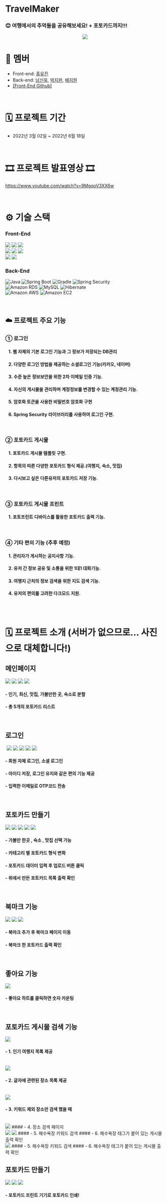 # TravelMaker

### 😊 여행에서의 추억들을 공유해보세요! + 포토카드까지!!!

<center><img src="https://user-images.githubusercontent.com/50544205/183279893-3d11481d-5ac7-4b20-8c9d-e7771aabac2b.png" width:"1200" height:"1000"/></center>

# 👥 멤버
- Front-end: [홍유진](https://github.com/yujinyny)
- Back-end: [남신욱](https://github.com/tlsdnr1135), [박지완](https://github.com/Parkjiwan2), [배지원](https://github.com/Bae-Ji-Won)
- [\[Front-End Github\]](https://github.com/travelmaker-sku/TM-Front)

  
<br />

# 🗓 프로젝트 기간
- 2022년 3월 02일 ~ 2022년 6월 18일

<br>

# 🎞 프로젝트 발표영상 🎞
https://www.youtube.com/watch?v=9MgqoV3XX6w

<br>
  
# ⚙️ 기술 스택
  
### Front-End

<div>
<img src="http://img.shields.io/badge/-JavaScript-F7DF1E?style=for-the-badge&logo=JavaScript&logoColor=white" />
<img src="https://img.shields.io/badge/React-20232A?style=for-the-badge&logo=react&logoColor=61DAFB" />
<img src="http://img.shields.io/badge/-HTML5-E34F26?style=for-the-badge&logo=HTML5&logoColor=white" />
</div>
<div>
<img src="https://img.shields.io/badge/Redux-764ABC?style=for-the-badge&logo=Redux&logoColor=white">
<img src="https://img.shields.io/badge/Typescript-3178C6?style=for-the-badge&logo=Typescript&logoColor=white">
<img src="http://img.shields.io/badge/-CSS3-1572B6?style=for-the-badge&logo=CSS3&logoColor=white" />
</div>
<div>
<img src="http://img.shields.io/badge/-Amazon AWS-232F3E?style=for-the-badge&logo=Amazon AWS&logoColor=white" />
<img src="http://img.shields.io/badge/-Amazon EC2-FF4F8B?style=for-the-badge&logo=Amazon EC2&logoColor=white" />
</div>  



### Back-End

<div>
  <img alt="Java" src ="https://img.shields.io/badge/Java-007396.svg?&style=for-the-badge&logo=Java&logoColor=white"/>
  <img alt="Spring Boot" src ="https://img.shields.io/badge/Spring Boot-6DB33F.svg?&style=for-the-badge&logo=Spring Boot&logoColor=white"/>
  <img alt="Gradle" src ="https://img.shields.io/badge/Gradle-02303A.svg?&style=for-the-badge&logo=Gradle&logoColor=white"/>
  <img alt="Spring Security" src ="https://img.shields.io/badge/Spring Security-6DB33F.svg?&style=for-the-badge&logo=Spring Security&logoColor=white"/>
</div>
<div>
  <img alt="Amazon RDS" src="https://img.shields.io/badge/Amazon RDS-527FFF?style=for-the-badge&logo=Amazon RDS&logoColor=white"/>
  <img alt="MySQL" src ="https://img.shields.io/badge/MySQL-4479A1.svg?&style=for-the-badge&logo=MySQL&logoColor=white"/>
  <img alt="Hibernate" src ="https://img.shields.io/badge/Hibernate-59666C.svg?&style=for-the-badge&logo=Hibernate&logoColor=white"/>
</div>
<div>
  <img alt="Amazon AWS" src="https://img.shields.io/badge/Amazon AWS-232F3E?style=for-the-badge&logo=Amazon AWS&logoColor=white"/>
  <img alt="Amazon EC2" src="https://img.shields.io/badge/Amazon EC2-FF4F8B?style=for-the-badge&logo=Amazon EC2&logoColor=white"/>
</div>

<br />
<br />  

## ☁️ 프로젝트 주요 기능 

### ➀ 로그인
#### &nbsp;&nbsp; 1. 웹 자체의 기본 로그인 기능과 그 정보가 저장되는 DB관리  
#### &nbsp;&nbsp; 2. 다양한 로그인 방법을 제공하는 소셜로그인 기능(카카오, 네이버)  
#### &nbsp;&nbsp; 3. 수준 높은 정보보안을 위한 2차 이메일 인증 기능.  
#### &nbsp;&nbsp; 4. 자신의 게시물을 관리하며 계정정보를 변경할 수 있는 계정관리 기능.
#### &nbsp;&nbsp; 5. 암호화 토큰을 사용한 비밀번호 암호화 구현 
#### &nbsp;&nbsp; 6. Spring Security 라이브러리를 사용하여 로그인 구현.

<br />

### ➁ 포토카드 게시물
#### &nbsp;&nbsp; 1. 포토카드 게시물 템플릿 구현.
#### &nbsp;&nbsp; 2. 항목의 따른 다양한 포토카드 형식 제공.(여행지, 숙소, 맛집)
#### &nbsp;&nbsp; 3. 다시보고 싶은 다른유저의 포토카드 저장 기능.

<br />

### ➂ 포토카드 게시물 프린트
#### &nbsp;&nbsp; 1. 포토프린트 디바이스를 활용한 포토카드 출력 기능.

<br />

### ➃ 기타 편의 기능 (추후 예정)
#### &nbsp;&nbsp; 1. 관리자가 게시하는 공지사항 기능.
#### &nbsp;&nbsp; 2. 유저 간 정보 공유 및 소통을 위한 1대1 대화기능.
#### &nbsp;&nbsp; 3. 여행지 근처의 정보 검색을 위한 지도 검색 기능.
#### &nbsp;&nbsp; 4. 유저의 편의를 고려한 다크모드 지원.

<br />

<br />

# 🗓 프로젝트 소개 (서버가 없으므로... 사진으로 대체합니다!)

## 메인페이지
<img src="https://user-images.githubusercontent.com/50544205/183281240-af1dc310-9233-4683-9571-5caa2a000eaf.png"/>
<img src="https://user-images.githubusercontent.com/50544205/183281261-ff1355cc-6fa1-44d9-a7c5-1a3c5fe6d99e.png"/>
<img src="https://user-images.githubusercontent.com/50544205/183281281-15032017-05db-4b87-88f6-bce2047bcdfc.png"/>
<img src="https://user-images.githubusercontent.com/50544205/183281290-0788f514-c1de-4431-916c-5d8db8d607a2.png"/>

#### - 인기, 최신, 맛집, 가볼만한 곳, 숙소로 분할
#### - 총 5개의 포토카드 리스트

<br />


## 로그인
<img src=""/>
<img src="https://user-images.githubusercontent.com/50544205/183281420-22d95b01-e009-4ae1-88e2-47b8aa187594.png"/>
<img src="https://user-images.githubusercontent.com/50544205/183281657-41c41d47-f926-4eb5-9906-d8e6d4e7129a.png"/>
<img src="https://user-images.githubusercontent.com/50544205/183281439-ec2b7f87-0367-4b68-b8e4-60164417b408.png"/>
<img src="https://user-images.githubusercontent.com/50544205/183281449-c6bcc35c-5f40-4a33-b248-dc7d0a60e0b9.png"/>
<img src="https://user-images.githubusercontent.com/50544205/183281456-fdf58237-161b-431d-9d86-69cf3af7c179.png"/>

#### - 회원 자체 로그인, 소셜 로그인
#### - 아이디 저장, 로그인 유지와 같은 편의 기능 제공
#### - 입력한 이메일로 OTP코드 전송

<br />

## 포토카드 만들기
<img src="https://user-images.githubusercontent.com/50544205/183281605-5d81c56b-6adb-403f-8d07-49393d904e0c.png"/>
<img src="https://user-images.githubusercontent.com/50544205/183281607-561a9c30-fd2c-4a2f-a11b-3a875fecb571.png"/>
<img src="https://user-images.githubusercontent.com/50544205/183281610-82660765-7435-437c-97bc-fdaa39e21915.png"/>
<img src="https://user-images.githubusercontent.com/50544205/183281620-2ca73038-cdea-4eda-98c9-fcac76993f1d.png"/>
<img src="https://user-images.githubusercontent.com/50544205/183281626-d6f28696-850e-43be-ac9d-4404b7bd1e1d.png"/>

#### - 가볼만 한곳 , 숙소 , 맛집 선택 가능
#### - 카테고리 별 포토카드 형식 변화
#### - 포토카드 데이터 입력 후 업로드 버튼 클릭
#### - 위에서 만든 포토카드 목록 출력 확인

<br />

## 북마크 기능
<img src="https://user-images.githubusercontent.com/50544205/183281747-5b9a4ac0-a00e-4fdc-a66d-b604bf23232a.png"/>
<img src="https://user-images.githubusercontent.com/50544205/183281760-5013b242-5d2f-495f-8002-1fa5b4f08712.png"/>
<img src="https://user-images.githubusercontent.com/50544205/183281762-a33b4903-133f-4d2f-bf9c-fe20ead0780b.png"/>


#### - 북마크 추가 후 북마크 페이지 이동
#### - 북마크 한 포토카드 출력 확인


<br />

## 좋아요 기능
<img src="https://user-images.githubusercontent.com/50544205/183281797-14a056b2-25f9-448e-9a21-5a7670dd7f24.png"/>

#### - 좋아요 하트를 클릭하면 숫자 카운팅

<br />

## 포토카드 게시물 검색 기능
<img src="https://user-images.githubusercontent.com/50544205/183281906-82cc1306-b42e-4cfd-996b-8d3fd49a0756.png"/>

#### - 1. 인기 여행지 목록 제공

<br />

<img src="https://user-images.githubusercontent.com/50544205/183281924-e1fb0178-7ee2-464a-b41b-d7d0a197c29b.png"/>

#### - 2. 글자에 관련된 장소 목록 제공

<br />

<img src="https://user-images.githubusercontent.com/50544205/183281927-60f240a7-5b3f-43d4-8d65-359118aeca33.png"/>

#### - 3. 키워드 제외 장소만 검색 했을 때 
<br />

<img src="https://user-images.githubusercontent.com/50544205/183281989-829ebb82-f4fd-47d7-8689-e5cf01e841ab.png"/>
#### - 4. 장소 검색 페이지

<br />

<img src="https://user-images.githubusercontent.com/50544205/183282018-0523be8a-51c0-4b1e-bcc2-5528772e876f.png"/>
<img src="https://user-images.githubusercontent.com/50544205/183282020-e4381adf-0702-45e9-a167-fce57f1730ad.png"/>
#### - 5. 해수욕장 키워드 검색
#### - 6. 해수욕장 태그가 붙어 있는 게시물 출력 확인

<br />

<img src="https://user-images.githubusercontent.com/50544205/183282091-48134345-cd25-4e89-b14a-a74a69f139c8.png"/>
#### - 5. 해수욕장 키워드 검색
#### - 6. 해수욕장 태그가 붙어 있는 게시물 출력 확인

<br />


## 포토카드 만들기
<img src="https://user-images.githubusercontent.com/50544205/183281809-a308a280-991d-47e5-9c5f-93d8faacfe47.png"/>
<img src="https://user-images.githubusercontent.com/50544205/183281810-ff29825b-30fb-4b92-a12a-a2081cc21a0c.png"/>
<img src="https://user-images.githubusercontent.com/50544205/183281847-985e78c9-a107-4c75-a3e3-83dd5f9e48ec.png"/>

#### - 포토카드 프린트 기기로 포토카드 인쇄!

<br />


